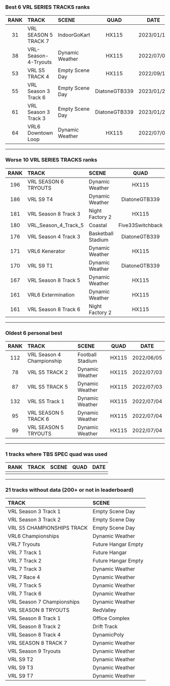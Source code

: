 ### Best 6 VRL SERIES TRACKS ranks
|RANK|TRACK|SCENE|QUAD|DATE|
|:---:|:---|:---|:---:|:---:|
|31|VRL SEASON 5 TRACK 7|IndoorGoKart|HX115|2023/01/15|
|38|VRL-Season-4-Tryouts|Dynamic Weather|HX115|2022/07/07|
|53|VRL S5 TRACK 4|Empty Scene Day|HX115|2022/09/15|
|55|VRL Season 3 Track 6|Empty Scene Day|DiatoneGTB339|2023/01/21|
|61|VRL Season 3 Track 3|Empty Scene Day|DiatoneGTB339|2023/01/21|
|64|VRL6 Downtown Loop|Dynamic Weather|HX115|2022/07/07|
---
### Worse 10 VRL SERIES TRACKS ranks
|RANK|TRACK|SCENE|QUAD|DATE|
|:---:|:---|:---|:---:|:---:|
|196|VRL SEASON 6 TRYOUTS|Dynamic Weather|HX115|2022/07/04|
|186|VRL S9 T4|Dynamic Weather|DiatoneGTB339|2023/02/07|
|181|VRL Season 8 Track 3|Night Factory 2|HX115|2022/11/13|
|180|VRL_Season_4_Track_5|Coastal|Five33Switchback|2022/10/02|
|176|VRL Season 4 Track 3|Basketball Stadium|DiatoneGTB339|2023/02/15|
|171|VRL6 Kenerator|Dynamic Weather|HX115|2022/07/08|
|170|VRL S9 T1|Dynamic Weather|DiatoneGTB339|2023/01/22|
|167|VRL Season 8 Track 5|Dynamic Weather|HX115|2022/07/05|
|161|VRL6 Extermination|Dynamic Weather|HX115|2022/07/08|
|161|VRL Season 8 Track 6|Night Factory 2|HX115|2022/11/11|
---
### Oldest 6 personal best
|RANK|TRACK|SCENE|QUAD|DATE|
|:---:|:---|:---|:---:|:---:|
|112|VRL Season 4 Championship|Football Stadium|HX115|2022/06/05|
|78|VRL S5 TRACK 2|Dynamic Weather|HX115|2022/07/03|
|87|VRL S5 TRACK 5|Dynamic Weather|HX115|2022/07/03|
|132|VRL S5 Track 1|Dynamic Weather|HX115|2022/07/04|
|95|VRL SEASON 5 TRACK 6|Dynamic Weather|HX115|2022/07/04|
|99|VRL SEASON 5 TRYOUTS|Dynamic Weather|HX115|2022/07/04|
---
### 1 tracks where TBS SPEC quad was used
|RANK|TRACK|SCENE|QUAD|DATE|
|:---:|:---|:---|:---:|:---:|
||||||
---
### 21 tracks without data (200+ or not in leaderboard)
|TRACK|SCENE|
|:---|:---|
|VRL Season 3 Track 1|Empty Scene Day|
|VRL Season 3 Track 2|Empty Scene Day|
|VRL S5 CHAMPIONSHIPS TRACK|Empty Scene Day|
|VRL6 Championships|Dynamic Weather|
|VRL7 Tryouts|Future Hangar Empty|
|VRL 7 Track 1|Future Hangar|
|VRL 7 Track 2|Future Hangar Empty|
|VRL 7 Track 3|Dynamic Weather|
|VRL 7 Race 4|Dynamic Weather|
|VRL 7 Track 5|Dynamic Weather|
|VRL 7 Track 6|Dynamic Weather|
|VRL Season 7 Championships|Dynamic Weather|
|VRL SEASON 8 TRYOUTS|RedValley|
|VRL Season 8 Track 1|Office Complex|
|VRL Season 8 Track 2|Drift Track|
|VRL Season 8 Track 4|DynamicPoly|
|VRL SEASON 8 TRACK 7|Dynamic Weather|
|VRL Season 9 Tryouts|Dynamic Weather|
|VRL S9 T2|Dynamic Weather|
|VRL S9 T3|Dynamic Weather|
|VRL S9 T7|Dynamic Weather|
